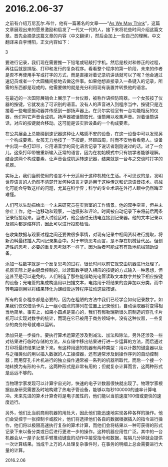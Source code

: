 2016.2.06-37
============
之前有介绍万尼瓦尔.布什，他有一篇著名的文章——“[As We May Think](https://en.wikipedia.org/wiki/As_We_May_Think)”，这篇文章展现出来的愿景激励和启发了一代又一代的人，接下来将花些时间介绍这篇文章。首先会摘录这篇文章的内容（中文翻译），然后会加上一些自己的理解。中文翻译来自李博阳，正文内容如下：

3

要进行记录，我们现在需要推一下铅笔或轻敲打字机。然后是校对和修正的过程，再往后就是排版、打印和发行的复杂程序。看看整个程序的第一阶段，未来的作者是否不再使用手写或打字的方式，而是直接对着记录机讲话就可以了呢？他会通过速记员或者一个大圆桶间接地去做这件事。如果他想直接录入一条键入的记录，所需的东西都是现成的。他需要做的就是充分利用现有装置并转换他的语言。

在最近的一次国际展销会上展示了一台仪器，被称作语控防鸣器。一个女孩按了仪器的按键，它就发出了可识别的语音。没有人的声音进入到程序当中，按键只是连接着一些电感振动器并传感到一部扬声器上。在贝尔实验室有一台功能相反的仪器，他们叫它声音合成机。扬声器被话筒取代，话筒用以收集声音。对着话筒讲话，对应的按键就会移动。这可能是该实验设备的一个构成要素。

在公共展会上总能碰到速记器这种让人略感不安的设备，在这一设备中可以发现另一个构成要素。女孩无力地按了一下按键，环顾四周，时而不安地看看旁人。设备中出现一条打印带，它用语音学的简化语言记录下说话者刚刚说过的话。过了一会儿，这条打印带被重新输入正常的语言，因为在初始模式中只有初学者能够理解。结合这两个构成要素，让声音合成机运转速记器，结果就是一台与之交谈时打字的机器。

实际上，我们当前使用的语言不十分适用于这种机械化生活。不可思议的是，发明世界语言的人仍然不清楚开发何种语言才更适用于这种传送和记录语音技术。机械化可能会导致这样的问题，尤其在科学界；科学的专业术语在外行人眼中仍然晦涩难懂。

人们可以生动描绘出一个未来研究员在实验室的工作情景。他的双手空空，但并未停止工作，他一边移动和观察，一边摄影和评论。时间被自动记录下来将前后两条记录衔接起来。当进入试验区时，他会通过无线电连接到记录器。他的文本记录以及照片都是缩样的，因此可以进行投影检验。

在收集数据与观察过程之间还要做很多事情，对现有记录中相同资料进行提取，将新资料最终插入共同记录集合中。对于审慎思考而言，是不存在机械替代品，但创造性的思考，必要的重复思考就不一样了。因为后者可能成有有效地机械辅助设备。

添加一栏数字就是一个反复思考的过程，很长时间以前它就交由机器进行处理了。机器实际上是由键盘控制的，以读取数字键入相应的按键的方式输入一种思想，但这甚至是可以避免的。人们制造了那些能借助光电管读取文本数字并按下相应按键的设备；光电管的集成构造用以扫描文本，电路用于将结果的变异加以分类，而中转电路则用以将结果转化为螺线管运转程序拉动这些按键。

所有的复杂程序都是必要的，因为在粗陋的方法中我们已经学会如何记录数字。如果我们仅仅借助卡片上一组小圆点的排列在位置上记录他们，自动读取器将变得相当地简单。事实上，如果小圆点是空心的，我们有郝勒瑞斯很久前制造的穿孔卡片机可以实现对数字的统计，而现在它已被用于商务领域中。没有这种仪器，一些复杂的商务符号就难以运转。

添加只是一步操作。要执行算术运算还涉及到减法、加法和除法，另外还涉及一些对结果进行临时存储的方法，从存储中移出结果进行进一步运算的方法，而后通过打印将最终结果记录下来。有这种用途的机器有两种类型：用以计数的键盘器以及与之相类似的用以插入数据的人工操控器，还有通常涉及到操作序列的自动控制器；而用穿孔卡片机进行的独立操作通常被一系列的机器所取代，而后一个接一个地转换为有形的卡片。这两种形式是非常有用的；但就复杂计算而言，这两种形式是远远不够的。

当物理学家发现可以计算宇宙光时，快速的电子计数器很快就出现了。物理学家根据自身研究需要及时地构建了热电子管设备，能够以每秒100000的速率计算电冲。未来先进的算术计算奇将是电子属性的，他们能以当前速度100倍或更快的速度运行。

另外，他们比当前商用机器的用处大，因此他们能迅速地实现各种各样的操作。他们会受控于一张控制卡或胶片，他们将选择他们各自的数据根据插入的指令进行操作，他们将以极限高速执行复杂的算术计算，而他们会将结果以一种可获得的形式记录下来以备分类或日后进行更进一步的操作。这种机器应用性广泛。其中的一台机器会从一屋子女孩手臂推动键盘的动作中接受指令和数据，每隔几分钟就会提供一次计算结果。当成千上万的人处理复杂事件时，在事务的明细上总会需要进行大量的计算。

2016.2.06